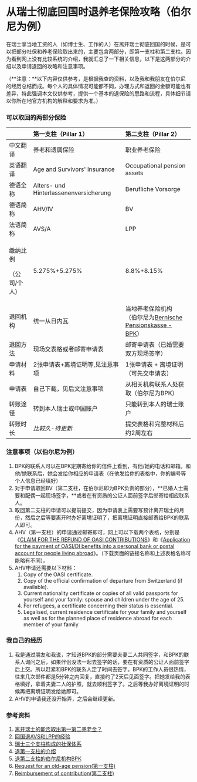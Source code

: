 # 从瑞士彻底回国时退养老保险攻略（伯尔尼为例）

在瑞士拿当地工资的人（如博士生、工作的人）在离开瑞士彻底回国的时候，是可以把部分社保和养老保险取出来的，主要包含两部分，即第一支柱和第二支柱。因为看到网上没有比较系统的介绍，我就汇总了一下相关信息，以下是这两部分的介绍以及申请退回的攻略和注意事项。

（**注意：**以下内容仅供参考，是根据我查的资料，以及我和我朋友在伯尔尼的经历总结而成。每个人的具体情况可能都不同，办理方式和返回的金额可能也有差异，特此强调本文仅供参考，提供一个基本的退保险的思路和流程，具体细节请以你所在地官方机构的解释和要求为准。）

### 可以取回的两部分保险

<table>
  <thead>
    <tr>
      <th style="text-align:left"></th>
      <th style="text-align:left">&#x7B2C;&#x4E00;&#x652F;&#x67F1;&#xFF08;<b>Pillar 1</b>&#xFF09;</th>
      <th
      style="text-align:left">&#x7B2C;&#x4E8C;&#x652F;&#x67F1;&#xFF08;<b>Pillar 2</b>&#xFF09;</th>
    </tr>
  </thead>
  <tbody>
    <tr>
      <td style="text-align:left">&#x4E2D;&#x6587;&#x7FFB;&#x8BD1;</td>
      <td style="text-align:left">&#x517B;&#x8001;&#x548C;&#x9057;&#x5C5E;&#x4FDD;&#x9669;</td>
      <td style="text-align:left">&#x804C;&#x4E1A;&#x517B;&#x8001;&#x4FDD;&#x9669;</td>
    </tr>
    <tr>
      <td style="text-align:left">&#x82F1;&#x8BED;&#x7FFB;&#x8BD1;</td>
      <td style="text-align:left">Age and Survivors&apos; Insurance</td>
      <td style="text-align:left">Occupational pension assets</td>
    </tr>
    <tr>
      <td style="text-align:left">&#x5FB7;&#x8BED;&#x5168;&#x79F0;</td>
      <td style="text-align:left">Alters- und Hinterlassenenversicherung</td>
      <td style="text-align:left">Berufliche Vorsorge</td>
    </tr>
    <tr>
      <td style="text-align:left">&#x5FB7;&#x8BED;&#x7B80;&#x79F0;</td>
      <td style="text-align:left">AHV/IV</td>
      <td style="text-align:left">BV</td>
    </tr>
    <tr>
      <td style="text-align:left">&#x6CD5;&#x8BED;&#x7B80;&#x79F0;</td>
      <td style="text-align:left">AVS/A</td>
      <td style="text-align:left">LPP</td>
    </tr>
    <tr>
      <td style="text-align:left">
        <p>&#x7F34;&#x7EB3;&#x6BD4;&#x4F8B;</p>
        <p>&#xFF08;&#x516C;&#x53F8;/&#x4E2A;&#x4EBA;&#xFF09;</p>
      </td>
      <td style="text-align:left">5.275%+5.275%</td>
      <td style="text-align:left">8.8%+8.15%</td>
    </tr>
    <tr>
      <td style="text-align:left">&#x9000;&#x56DE;&#x673A;&#x6784;</td>
      <td style="text-align:left">&#x7EDF;&#x4E00;&#x4ECE;&#x65E5;&#x5185;&#x74E6;</td>
      <td style="text-align:left">&#x5F53;&#x5730;&#x517B;&#x8001;&#x4FDD;&#x9669;&#x673A;&#x6784;
        <br />&#xFF08;&#x4F2F;&#x5C14;&#x5C3C;&#x4E3A;<a href="https://www.bpk.ch/">Bernische Pensionskasse - BPK</a>&#xFF09;</td>
    </tr>
    <tr>
      <td style="text-align:left">&#x9000;&#x56DE;&#x65B9;&#x6CD5;</td>
      <td style="text-align:left">&#x73B0;&#x573A;&#x4EA4;&#x8868;&#x683C;&#x6216;&#x8005;&#x90AE;&#x5BC4;&#x7533;&#x8BF7;&#x8868;</td>
      <td
      style="text-align:left">&#x90AE;&#x5BC4;&#x7533;&#x8BF7;&#x8868;&#xFF08;&#x5DF2;&#x5A5A;&#x9700;&#x8981;&#x53CC;&#x65B9;&#x73B0;&#x573A;&#x7B7E;&#x5B57;&#xFF09;</td>
    </tr>
    <tr>
      <td style="text-align:left">&#x7533;&#x8BF7;&#x6750;&#x6599;</td>
      <td style="text-align:left">2&#x5F20;&#x7533;&#x8BF7;&#x8868;+&#x79BB;&#x5883;&#x8BC1;&#x660E;&#x7B49;,&#x89C1;&#x6CE8;&#x610F;&#x4E8B;&#x9879;</td>
      <td
      style="text-align:left">1&#x5F20;&#x7533;&#x8BF7;&#x8868; + &#x79BB;&#x5883;&#x8BC1;&#x660E;&#xFF08;&#x53EF;&#x5148;&#x4EA4;&#x7533;&#x8BF7;&#x8868;&#xFF09;</td>
    </tr>
    <tr>
      <td style="text-align:left">&#x7533;&#x8BF7;&#x8868;</td>
      <td style="text-align:left">&#x81EA;&#x5DF1;&#x4E0B;&#x8F7D;&#xFF0C;&#x89C1;&#x540E;&#x6587;&#x6CE8;&#x610F;&#x4E8B;&#x9879;</td>
      <td
      style="text-align:left">&#x4ECE;&#x76F8;&#x5173;&#x673A;&#x6784;&#x8054;&#x7CFB;&#x4EBA;&#x5904;&#x83B7;&#x53D6;&#xFF08;&#x4F2F;&#x5C14;&#x5C3C;&#x4E3A;BPK&#xFF09;</td>
    </tr>
    <tr>
      <td style="text-align:left">&#x8F6C;&#x8D26;&#x9014;&#x5F84;</td>
      <td style="text-align:left">&#x8F6C;&#x5230;&#x672C;&#x4EBA;&#x745E;&#x58EB;&#x6216;&#x4E2D;&#x56FD;&#x8D26;&#x6237;</td>
      <td
      style="text-align:left">&#x53EA;&#x80FD;&#x8F6C;&#x5230;&#x672C;&#x4EBA;&#x7684;&#x745E;&#x58EB;&#x8D26;&#x6237;</td>
    </tr>
    <tr>
      <td style="text-align:left">&#x8F6C;&#x8D26;&#x65F6;&#x957F;</td>
      <td style="text-align:left"><em>&#x6BD4;&#x8F83;&#x4E45;-&#x5F85;&#x66F4;&#x65B0;</em>
      </td>
      <td style="text-align:left">&#x63D0;&#x4EA4;&#x8868;&#x683C;&#x548C;&#x5B8C;&#x6574;&#x6750;&#x6599;&#x540E;&#x7EA6;2&#x5468;&#x5DE6;&#x53F3;</td>
    </tr>
  </tbody>
</table>

### 注意事项（以伯尔尼为例）

1. BPK的联系人可以在BPK定期寄给你的信件上看到，有他/她的电话和邮箱。和他/她联系后，她会发给你相应的申请表（在他发给你的表格中，你的编号等个人信息已经填好）
2. 对于申请取回BV（第二支柱，在伯尔尼即为BPK负责的部分），**已婚人士需要和配偶一起现场签字，**或者在有资质的公证人面前签字后邮寄给相应联系人。
3. 取回第二支柱的申请可以提前提交，因为申请表上需要写预计离开瑞士的月份，然后之后等要离开时办好离境证明了，把离境证明直接邮寄给BPK的联系人即可。
4. AHV（第一支柱）的申请通过邮寄即可，网上可以下载两个表格，分别是《[CLAIM FOR THE REFUND OF OASI CONTRIBUTIONS](https://www.zas.admin.ch/zas/en/home/particuliers/demander-une-rente-de-vieillesse/nationalite-d_un-autre-pays-.html)》和《[Application for the payment of OASI/DI benefits into a personal bank or postal account for people living abroad](https://www.zas.admin.ch/zas/en/home/particuliers/paiement-des-prestations.html)》。（下载页面的链接名称和上述表格名称可能略有不同）。
5. AHV申请还需要以下材料：
   1. Copy of the OASI certificate. 
   2. Copy of the official confirmation of departure from Switzerland \(if available\). 
   3. Current nationality certificate or copies of all valid passports for yourself and your family: spouse and children under the age of 25. 
   4. For refugees, a certificate concerning their status is essential. 
   5. Legalised, current residence certificate for your family and yourself as well as for the planned place of residence abroad for each member of your family

### 我自己的经历

1. 我是通过朋友和我说，才知道BPK的部分需要夫妻二人共同签字，和BPK的联系人询问之后，如果伴侣没法一起去签字的话，要在有资质的公证人面前签字后上交。所以赶紧和BPK的联系人定了时间去签字。BPK的工作人员很热情，往来几次邮件都是5分钟之内回复，直接约了2天后见面签字。把她发给我的表格填好，拿着夫妻二人的护照，就去顺利签字了。之后等我办好离境证明的时候再把离境证明发给她即可。
2. AHV的申请我还没开始弄，之后会继续更新。

### 参考资料

1. [离开瑞士的能否取出第一第二养老金？](http://swissant.com/forum/forum.php?mod=viewthread&tid=119071)
2. [回国退AVS和LPP的经验](http://www.swissant.com/forum/forum.php?mod=viewthread&tid=39549)
3. [瑞士三个支柱构成的社保体系](https://www.eda.admin.ch/aboutswitzerland/zh/home/wirtschaft/soziale-aspekte/soziale-vorsorge.html)
4. [退第一支柱的介绍](https://www.ch.ch/en/refund-ahv-contributions/)
5. [退第二支柱的伯尔尼机构BPK](https://www.bpk.ch/)
6. [Request for an old-age pension\(第一支柱\)](https://www.zas.admin.ch/zas/en/home/particuliers/demander-une-rente-de-vieillesse.html)
7. [Reimbursement of contribution\(第二支柱\)](https://www.zas.admin.ch/zas/en/home/particuliers/les-versements-uniques/remboursement-des-cotisations.html)



